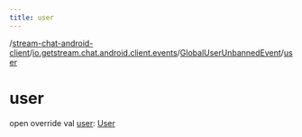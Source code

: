 ```yaml
---
title: user
---
```

/[stream-chat-android-client](../../index.md)/[io.getstream.chat.android.client.events](../index.md)/[GlobalUserUnbannedEvent](index.md)/[user](user.md)  
  
  
  
# user  
open override val [user](user.md): [User](../../io.getstream.chat.android.client.models/User/index.md)
